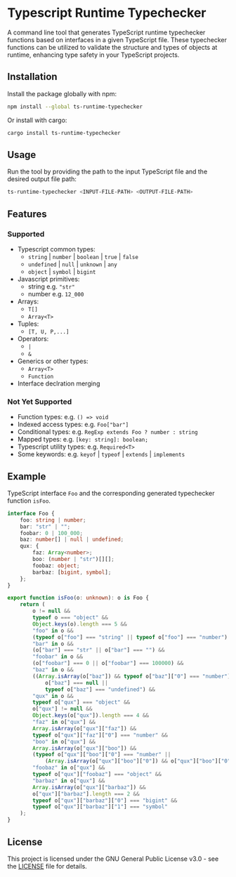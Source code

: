 # Typescript Runtime Typechecker

A command line tool that generates TypeScript runtime typechecker functions based on interfaces in a given TypeScript file. These typechecker functions can be utilized to validate the structure and types of objects at runtime, enhancing type safety in your TypeScript projects.

## Installation

Install the package globally with npm:

```bash
npm install --global ts-runtime-typechecker 
```

Or install with cargo:

```bash
cargo install ts-runtime-typechecker 
```

## Usage

Run the tool by providing the path to the input TypeScript file and the desired output file path:

```bash
ts-runtime-typechecker <INPUT-FILE-PATH> <OUTPUT-FILE-PATH>
```

## Features

### Supported

- Typescript common types:
  - `string` | `number` | `boolean` | `true` | `false`
  - `undefined` | `null` | `unknown` | `any`
  - `object` | `symbol` | `bigint`
- Javascript primitives:
  - string e.g. `"str"`
  - number e.g. `12_000`
- Arrays:
  - `T[]`
  - `Array<T>`
- Tuples:
  - `[T, U, P,...]`
- Operators:
  - `|`
  - `&`
- Generics or other types:
  - `Array<T>`
  - `Function`
- Interface declration merging

### Not Yet Supported

- Function types: e.g. `() => void`
- Indexed access types: e.g. `Foo["bar"]`
- Conditional types: e.g. `RegExp extends Foo ? number : string`
- Mapped types: e.g. `[key: string]: boolean;`
- Typescript utility types: e.g. `Required<T>`
- Some keywords: e.g. `keyof` | `typeof` | `extends` | `implements`

## Example

TypeScript interface `Foo` and the corresponding generated typechecker function `isFoo`.

```typescript
interface Foo {
    foo: string | number;
    bar: "str" | "";
    foobar: 0 | 100_000;
    baz: number[] | null | undefined;
    qux: {
        faz: Array<number>;
        boo: (number | "str")[][];
        foobaz: object;
        barbaz: [bigint, symbol];
    };
}
```

```typescript
export function isFoo(o: unknown): o is Foo {
    return (
        o != null &&
        typeof o === "object" &&
        Object.keys(o).length === 5 &&
        "foo" in o &&
        (typeof o["foo"] === "string" || typeof o["foo"] === "number") &&
        "bar" in o &&
        (o["bar"] === "str" || o["bar"] === "") &&
        "foobar" in o &&
        (o["foobar"] === 0 || o["foobar"] === 100000) &&
        "baz" in o &&
        ((Array.isArray(o["baz"]) && typeof o["baz"]["0"] === "number") ||
            o["baz"] === null ||
            typeof o["baz"] === "undefined") &&
        "qux" in o &&
        typeof o["qux"] === "object" &&
        o["qux"] != null &&
        Object.keys(o["qux"]).length === 4 &&
        "faz" in o["qux"] &&
        Array.isArray(o["qux"]["faz"]) &&
        typeof o["qux"]["faz"]["0"] === "number" &&
        "boo" in o["qux"] &&
        Array.isArray(o["qux"]["boo"]) &&
        (typeof o["qux"]["boo"]["0"] === "number" ||
            (Array.isArray(o["qux"]["boo"]["0"]) && o["qux"]["boo"]["0"]["0"] === "str")) &&
        "foobaz" in o["qux"] &&
        typeof o["qux"]["foobaz"] === "object" &&
        "barbaz" in o["qux"] &&
        Array.isArray(o["qux"]["barbaz"]) &&
        o["qux"]["barbaz"].length === 2 &&
        typeof o["qux"]["barbaz"]["0"] === "bigint" &&
        typeof o["qux"]["barbaz"]["1"] === "symbol"
    );
}
```

## License

This project is licensed under the GNU General Public License v3.0 - see the [LICENSE](./LICENSE.md) file for details.
